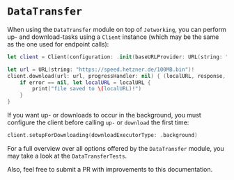 # `DataTransfer`

When using the `DataTransfer` module on top of `Jetworking`, you can perform up- and download-tasks using a `Client` instance (which may be the same as the one used for endpoint calls):

```swift
let client = Client(configuration: .init(baseURLProvider: URL(string: "https://random.org")!, interceptors: [])) // or use existing one

let url = URL(string: "https://speed.hetzner.de/100MB.bin")!
client.download(url: url, progressHandler: nil) { (localURL, response, error) in
    if error == nil, let localURL = localURL {
        print("file saved to \(localURL)!")
    }
}
```

If you want up- or downloads to occur in the background, you must configure the client before calling `up-` or `download` the first time:

```swift
client.setupForDownloading(downloadExecutorType: .background)
```

For a full overview over all options offered by the `DataTransfer` module, you may take a look at the `DataTransferTests`.

Also, feel free to submit a PR with improvements to this documentation.
